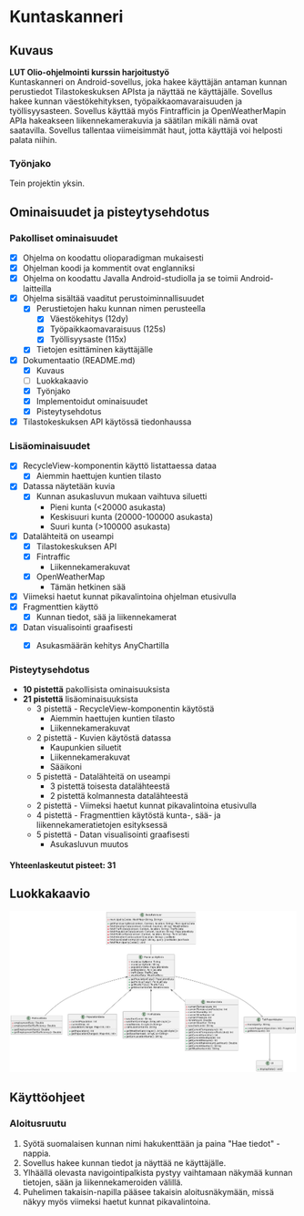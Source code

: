 # Kuntaskanneri

## Kuvaus
**LUT Olio-ohjelmointi kurssin harjoitustyö** \
Kuntaskanneri on Android-sovellus, joka hakee käyttäjän antaman kunnan perustiedot Tilastokeskuksen APIsta ja näyttää ne käyttäjälle. Sovellus hakee kunnan väestökehityksen, työpaikkaomavaraisuuden ja työllisyysasteen. Sovellus käyttää myös Fintrafficin ja OpenWeatherMapin APIa hakeakseen liikennekamerakuvia ja säätilan mikäli nämä ovat saatavilla. Sovellus tallentaa viimeisimmät haut, jotta käyttäjä voi helposti palata niihin.

### Työnjako
Tein projektin yksin.

## Ominaisuudet ja pisteytysehdotus

### Pakolliset ominaisuudet
- [x] Ohjelma on koodattu olioparadigman mukaisesti
- [x] Ohjelman koodi ja kommentit ovat englanniksi 
- [x] Ohjelma on koodattu Javalla Android-studiolla ja se toimii Android-laitteilla
- [x] Ohjelma sisältää vaaditut perustoiminnallisuudet
  - [x] Perustietojen haku kunnan nimen perusteella
    - [x] Väestökehitys (12dy)
    - [x] Työpaikkaomavaraisuus (125s)
    - [x] Työllisyysaste (115x)
  - [x] Tietojen esittäminen käyttäjälle
- [x] Dokumentaatio (README.md)
  - [x] Kuvaus
  - [ ] Luokkakaavio
  - [x] Työnjako
  - [x] Implementoidut ominaisuudet
  - [x] Pisteytysehdotus
- [x] Tilastokeskuksen API käytössä tiedonhaussa

### Lisäominaisuudet
- [x] RecycleView-komponentin käyttö listattaessa dataa
  - [x] Aiemmin haettujen kuntien tilasto
- [x] Datassa näytetään kuvia
  - [x] Kunnan asukasluvun mukaan vaihtuva siluetti
    - Pieni kunta (<20000 asukasta)
    - Keskisuuri kunta (20000-100000 asukasta)
    - Suuri kunta (>100000 asukasta)
- [x] Datalähteitä on useampi
  - [x] Tilastokeskuksen API
  - [x] Fintraffic
    - Liikennekamerakuvat
  - [x] OpenWeatherMap
    - Tämän hetkinen sää
- [x] Viimeksi haetut kunnat pikavalintoina ohjelman etusivulla
- [x] Fragmenttien käyttö
  - [x] Kunnan tiedot, sää ja liikennekamerat
- [x] Datan visualisointi graafisesti
  - [x] Asukasmäärän kehitys AnyChartilla


### Pisteytysehdotus
- **10 pistettä** pakollisista ominaisuuksista
- **21 pistettä** lisäominaisuuksista
  - 3 pistettä - RecycleView-komponentin käytöstä
    - Aiemmin haettujen kuntien tilasto
    - Liikennekamerakuvat
  - 2 pistettä - Kuvien käytöstä datassa
    - Kaupunkien siluetit
    - Liikennekamerakuvat
    - Sääikoni
  - 5 pistettä - Datalähteitä on useampi
    - 3 pistettä toisesta datalähteestä
    - 2 pistettä kolmannesta datalähteestä
  - 2 pistettä - Viimeksi haetut kunnat pikavalintoina etusivulla
  - 4 pistettä - Fragmenttien käytöstä kunta-, sää- ja liikennekameratietojen esityksessä
  - 5 pistettä - Datan visualisointi graafisesti
    - Asukasluvun muutos

#### Yhteenlaskeutut pisteet: 31

## Luokkakaavio
![Class diagram](./classdiagram.png)  



## Käyttöohjeet
### Aloitusruutu
1. Syötä suomalaisen kunnan nimi hakukenttään ja paina "Hae tiedot" -nappia.
2. Sovellus hakee kunnan tiedot ja näyttää ne käyttäjälle.
3. Ylhäällä olevasta navigointipalkista pystyy vaihtamaan näkymää kunnan tietojen, sään ja liikennekameroiden välillä.
4. Puhelimen takaisin-napilla pääsee takaisin aloitusnäkymään, missä näkyy myös viimeksi haetut kunnat pikavalintoina.

